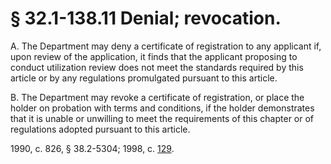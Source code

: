 # § 32.1-138.11 Denial; revocation.

<p>A. The Department may deny a certificate of registration to any applicant if, upon review of the application, it finds that the applicant proposing to conduct utilization review does not meet the standards required by this article or by any regulations promulgated pursuant to this article.</p><p>B. The Department may revoke a certificate of registration, or place the holder on probation with terms and conditions, if the holder demonstrates that it is unable or unwilling to meet the requirements of this chapter or of regulations adopted pursuant to this article.</p><p>1990, c. 826, § 38.2-5304; 1998, c. <a href='http://lis.virginia.gov/cgi-bin/legp604.exe?981+ful+CHAP0129'>129</a>.</p>